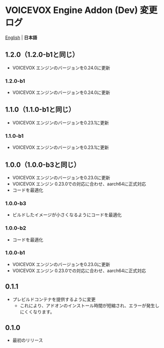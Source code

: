 # VOICEVOX Engine Addon (Dev) 変更ログ
[English](/voicevox_engine_addon/CHANGELOG.md) | **日本語**

## 1.2.0（1.2.0-b1と同じ）
- VOICEVOX エンジンのバージョンを0.24.0に更新

### 1.2.0-b1
- VOICEVOX エンジンのバージョンを0.24.0に更新

## 1.1.0（1.1.0-b1と同じ）
- VOICEVOX エンジンのバージョンを0.23.1に更新

### 1.1.0-b1
- VOICEVOX エンジンのバージョンを0.23.1に更新

## 1.0.0（1.0.0-b3と同じ）
- VOICEVOX エンジンのバージョンを0.23.0に更新
- VOICEVOX エンジン 0.23.0での対応に合わせ、aarch64に正式対応
- コードを最適化

### 1.0.0-b3
- ビルドしたイメージが小さくなるようにコードを最適化

### 1.0.0-b2
- コードを最適化

### 1.0.0-b1
- VOICEVOX エンジンのバージョンを0.23.0に更新
- VOICEVOX エンジン 0.23.0での対応に合わせ、aarch64に正式対応

## 0.1.1
- プレビルドコンテナを提供するように変更
  - これにより、アドオンのインストール時間が短縮され、エラーが発生しにくくなります。

## 0.1.0
- 最初のリリース